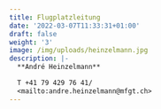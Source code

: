 ```yaml
---
title: Flugplatzleitung
date: '2022-03-07T11:33:31+01:00'
draft: false
weight: '3'
image: /img/uploads/heinzelmann.jpg
description: |-
  **André Heinzelmann**

  T +41 79 429 76 41/
  <mailto:andre.heinzelmann@mfgt.ch>
---
```


